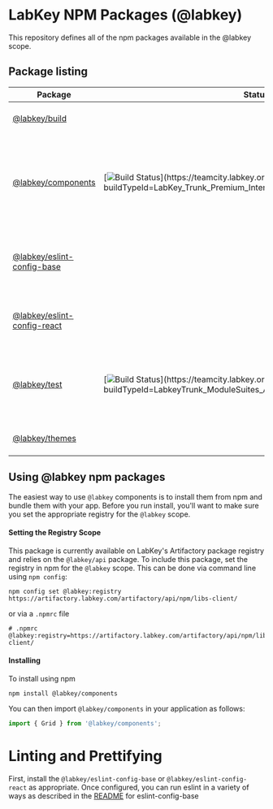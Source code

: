 # LabKey NPM Packages (@labkey)

This repository defines all of the npm packages available in the @labkey scope.

## Package listing

<!--- keep these alphabetical --->
| Package | Status | Description |
| --- | --- | --- |
| [@labkey/build](packages/build/README.md) | | LabKey client-side build assets.
| [@labkey/components](packages/components/README.md) | [![Build Status](https://teamcity.labkey.org/app/rest/builds/buildType:(id:LabKey_Trunk_Premium_InternalSuites_GlassComponentsUnitTest)/statusIcon)](https://teamcity.labkey.org/viewType.html?buildTypeId=LabKey_Trunk_Premium_InternalSuites_GlassComponentsUnitTest) | All components, models, actions, and utility functions for LabKey applications and pages
| [@labkey/eslint-config-base](packages/eslint-config-base/README.md) | | Base ESLint configuration with TypeScript and Prettier support.
| [@labkey/eslint-config-react](packages/eslint-config-react/README.md) | | Extends the base configuration with React support.
| [@labkey/test](packages/test/README.md) | [![Build Status](https://teamcity.labkey.org/app/rest/builds/buildType:(id:LabkeyTrunk_ModuleSuites_ApiSuites_LabkeyTestIntegration)/statusIcon)](https://teamcity.labkey.org/viewType.html?buildTypeId=LabkeyTrunk_ModuleSuites_ApiSuites_LabkeyTestIntegration) | Utilities and configurations for running JavaScript tests with LabKey Server.
| [@labkey/themes](packages/themes/README.md) | | UI themes for LabKey Server.


## Using @labkey npm packages

The easiest way to use `@labkey` components is to install them from npm and bundle them with your app.
Before you run install, you'll want to make sure you set the appropriate registry for the `@labkey` scope.

#### Setting the Registry Scope

This package is currently available on LabKey's Artifactory package registry and relies on
the `@labkey/api` package.  To include this package, set the registry in npm for the `@labkey` scope.
This can be done via command line using `npm config`:
```
npm config set @labkey:registry https://artifactory.labkey.com/artifactory/api/npm/libs-client/
```
or via a `.npmrc` file
```
# .npmrc
@labkey:registry=https://artifactory.labkey.com/artifactory/api/npm/libs-client/
```

#### Installing

To install using npm
```
npm install @labkey/components
```
You can then import `@labkey/components` in your application as follows:
```js
import { Grid } from '@labkey/components';
```

# Linting and Prettifying

First, install the `@labkey/eslint-config-base` or `@labkey/eslint-config-react` as appropriate.
Once configured, you can run eslint in a variety of ways as described in the [README](packages/eslint-config-base/README.md) for eslint-config-base


